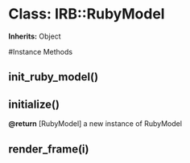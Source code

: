 # Class: IRB::RubyModel
**Inherits:** Object
    




#Instance Methods
## init_ruby_model() [](#method-i-init_ruby_model)

## initialize() [](#method-i-initialize)

**@return** [RubyModel] a new instance of RubyModel

## render_frame(i) [](#method-i-render_frame)

